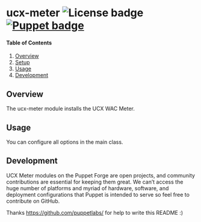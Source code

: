 # ucx-meter ![License badge][license-img] [![Puppet badge][puppet-img]][puppet-url]

#### Table of Contents

1. [Overview](#overview)
2. [Setup](#setup)
3. [Usage](#usage)
4. [Development](#development)

## Overview

The ucx-meter module installs the UCX WAC Meter.

## Usage

You can configure all options in the main class.

## Development

UCX Meter modules on  the  Puppet  Forge are  open  projects, and  community
contributions are  essential for keeping  them great.  We can’t access  the huge
number  of   platforms  and  myriad   of  hardware,  software,   and  deployment
configurations that  Puppet is intended to  serve so feel free  to contribute on
GitHub.

Thanks https://github.com/puppetlabs/ for help to write this README :)

[license-img]: https://img.shields.io/badge/license-ISC-blue.svg "License"
[puppet-img]: https://img.shields.io/puppetforge/dt/rentabiliweb/sample.svg "Puppet Forge"
[puppet-url]: https://forge.puppetlabs.com/ucx/meter "Puppet Forge"
